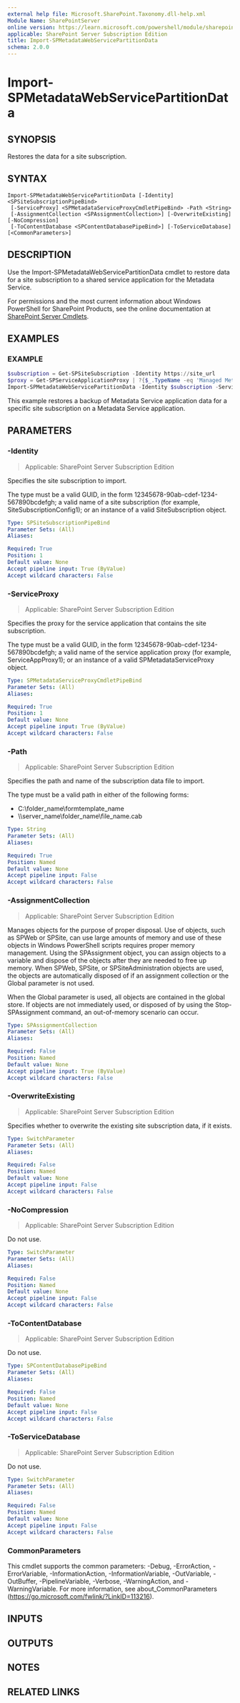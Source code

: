 ```yaml
---
external help file: Microsoft.SharePoint.Taxonomy.dll-help.xml
Module Name: SharePointServer
online version: https://learn.microsoft.com/powershell/module/sharepoint-server/import-spmetadatawebservicepartitiondata
applicable: SharePoint Server Subscription Edition
title: Import-SPMetadataWebServicePartitionData
schema: 2.0.0
---
```


# Import-SPMetadataWebServicePartitionData

## SYNOPSIS
Restores the data for a site subscription.

## SYNTAX

```
Import-SPMetadataWebServicePartitionData [-Identity] <SPSiteSubscriptionPipeBind>
 [-ServiceProxy] <SPMetadataServiceProxyCmdletPipeBind> -Path <String>
 [-AssignmentCollection <SPAssignmentCollection>] [-OverwriteExisting] [-NoCompression]
 [-ToContentDatabase <SPContentDatabasePipeBind>] [-ToServiceDatabase] [<CommonParameters>]
```

## DESCRIPTION
Use the Import-SPMetadataWebServicePartitionData cmdlet to restore data for a site subscription to a shared service application for the Metadata Service.

For permissions and the most current information about Windows PowerShell for SharePoint Products, see the online documentation at [SharePoint Server Cmdlets](https://learn.microsoft.com/powershell/sharepoint/sharepoint-server/sharepoint-server-cmdlets).

## EXAMPLES

### EXAMPLE
```powershell
$subscription = Get-SPSiteSubscription -Identity https://site_url
$proxy = Get-SPServiceApplicationProxy | ?{$_.TypeName -eq 'Managed Metadata Service Connection'}
Import-SPMetadataWebServicePartitionData -Identity $subscription -ServiceProxy $proxy -Path "\\server_name\folder_name\file_name.cab"
```

This example restores a backup of Metadata Service application data for a specific site subscription on a Metadata Service application.

## PARAMETERS

### -Identity

> Applicable: SharePoint Server Subscription Edition

Specifies the site subscription to import.

The type must be a valid GUID, in the form 12345678-90ab-cdef-1234-567890bcdefgh; a valid name of a site subscription (for example, SiteSubscriptionConfig1); or an instance of a valid SiteSubscription object.

```yaml
Type: SPSiteSubscriptionPipeBind
Parameter Sets: (All)
Aliases:

Required: True
Position: 1
Default value: None
Accept pipeline input: True (ByValue)
Accept wildcard characters: False
```

### -ServiceProxy

> Applicable: SharePoint Server Subscription Edition

Specifies the proxy for the service application that contains the site subscription.

The type must be a valid GUID, in the form 12345678-90ab-cdef-1234-567890bcdefgh; a valid name of the service application proxy (for example, ServiceAppProxy1); or an instance of a valid SPMetadataServiceProxy object.

```yaml
Type: SPMetadataServiceProxyCmdletPipeBind
Parameter Sets: (All)
Aliases:

Required: True
Position: 1
Default value: None
Accept pipeline input: True (ByValue)
Accept wildcard characters: False
```

### -Path

> Applicable: SharePoint Server Subscription Edition

Specifies the path and name of the subscription data file to import.

The type must be a valid path in either of the following forms:

- C:\folder_name\formtemplate_name
- \\\\server_name\folder_name\file_name.cab

```yaml
Type: String
Parameter Sets: (All)
Aliases:

Required: True
Position: Named
Default value: None
Accept pipeline input: False
Accept wildcard characters: False
```

### -AssignmentCollection

> Applicable: SharePoint Server Subscription Edition

Manages objects for the purpose of proper disposal.
Use of objects, such as SPWeb or SPSite, can use large amounts of memory and use of these objects in Windows PowerShell scripts requires proper memory management.
Using the SPAssignment object, you can assign objects to a variable and dispose of the objects after they are needed to free up memory.
When SPWeb, SPSite, or SPSiteAdministration objects are used, the objects are automatically disposed of if an assignment collection or the Global parameter is not used.

When the Global parameter is used, all objects are contained in the global store.
If objects are not immediately used, or disposed of by using the Stop-SPAssignment command, an out-of-memory scenario can occur.

```yaml
Type: SPAssignmentCollection
Parameter Sets: (All)
Aliases:

Required: False
Position: Named
Default value: None
Accept pipeline input: True (ByValue)
Accept wildcard characters: False
```

### -OverwriteExisting

> Applicable: SharePoint Server Subscription Edition

Specifies whether to overwrite the existing site subscription data, if it exists.

```yaml
Type: SwitchParameter
Parameter Sets: (All)
Aliases:

Required: False
Position: Named
Default value: None
Accept pipeline input: False
Accept wildcard characters: False
```

### -NoCompression

> Applicable: SharePoint Server Subscription Edition

Do not use.

```yaml
Type: SwitchParameter
Parameter Sets: (All)
Aliases:

Required: False
Position: Named
Default value: None
Accept pipeline input: False
Accept wildcard characters: False
```

### -ToContentDatabase

> Applicable: SharePoint Server Subscription Edition

Do not use.

```yaml
Type: SPContentDatabasePipeBind
Parameter Sets: (All)
Aliases:

Required: False
Position: Named
Default value: None
Accept pipeline input: False
Accept wildcard characters: False
```

### -ToServiceDatabase

> Applicable: SharePoint Server Subscription Edition

Do not use.

```yaml
Type: SwitchParameter
Parameter Sets: (All)
Aliases:

Required: False
Position: Named
Default value: None
Accept pipeline input: False
Accept wildcard characters: False
```

### CommonParameters
This cmdlet supports the common parameters: -Debug, -ErrorAction, -ErrorVariable, -InformationAction, -InformationVariable, -OutVariable, -OutBuffer, -PipelineVariable, -Verbose, -WarningAction, and -WarningVariable. For more information, see about_CommonParameters (https://go.microsoft.com/fwlink/?LinkID=113216).

## INPUTS

## OUTPUTS

## NOTES

## RELATED LINKS
